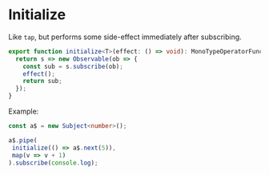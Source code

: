 # Initialize

Like `tap`, but performs some side-effect immediately after subscribing.

```TypeScript
export function initialize<T>(effect: () => void): MonoTypeOperatorFunction<T> {
  return s => new Observable(ob => {
    const sub = s.subscribe(ob);
    effect();
    return sub;
  });
}
```
 Example:
 ```TypeScript
const a$ = new Subject<number>();

a$.pipe(
  initialize(() => a$.next(5)),
  map(v => v + 1)
).subscribe(console.log);
 ```
